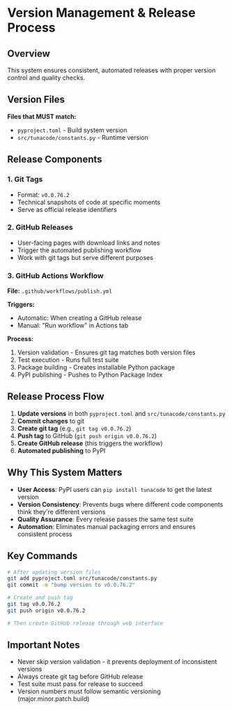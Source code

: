 # Version Management & Release Process

## Overview
This system ensures consistent, automated releases with proper version control and quality checks.

## Version Files

**Files that MUST match:**
- `pyproject.toml` - Build system version
- `src/tunacode/constants.py` - Runtime version

## Release Components

### 1. Git Tags
- Format: `v0.0.76.2`
- Technical snapshots of code at specific moments
- Serve as official release identifiers

### 2. GitHub Releases
- User-facing pages with download links and notes
- Trigger the automated publishing workflow
- Work with git tags but serve different purposes

### 3. GitHub Actions Workflow
**File:** `.github/workflows/publish.yml`

**Triggers:**
- Automatic: When creating a GitHub release
- Manual: "Run workflow" in Actions tab

**Process:**
1. Version validation - Ensures git tag matches both version files
2. Test execution - Runs full test suite
3. Package building - Creates installable Python package
4. PyPI publishing - Pushes to Python Package Index

## Release Process Flow

1. **Update versions** in both `pyproject.toml` and `src/tunacode/constants.py`
2. **Commit changes** to git
3. **Create git tag** (e.g., `git tag v0.0.76.2`)
4. **Push tag** to GitHub (`git push origin v0.0.76.2`)
5. **Create GitHub release** (this triggers the workflow)
6. **Automated publishing** to PyPI

## Why This System Matters

- **User Access**: PyPI users can `pip install tunacode` to get the latest version
- **Version Consistency**: Prevents bugs where different code components think they're different versions
- **Quality Assurance**: Every release passes the same test suite
- **Automation**: Eliminates manual packaging errors and ensures consistent process

## Key Commands

```bash
# After updating version files
git add pyproject.toml src/tunacode/constants.py
git commit -m "bump version to v0.0.76.2"

# Create and push tag
git tag v0.0.76.2
git push origin v0.0.76.2

# Then create GitHub release through web interface
```

## Important Notes

- Never skip version validation - it prevents deployment of inconsistent versions
- Always create git tag before GitHub release
- Test suite must pass for release to succeed
- Version numbers must follow semantic versioning (major.minor.patch.build)